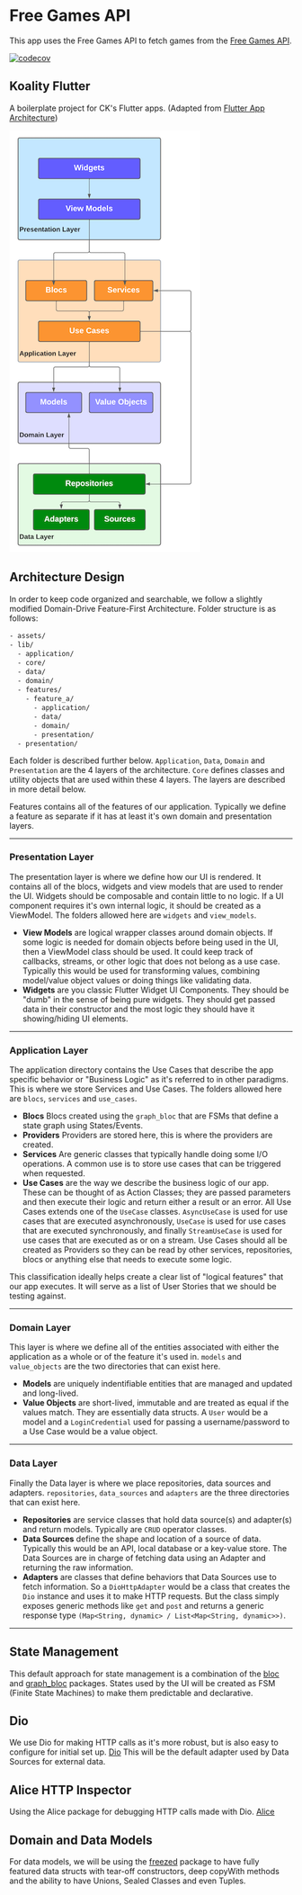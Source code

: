 # Free Games API
This app uses the Free Games API to fetch games from the [Free Games API](https://www.freetogame.com/api-doc).
  
[![codecov](https://codecov.io/gh/ArneSaknussemm89/freegamesapi/branch/master/graph/badge.svg?token=JEICGD97V3)](https://codecov.io/gh/ArneSaknussemm89/freegamesapi)

## Koality Flutter

A boilerplate project for CK's Flutter apps. (Adapted from [Flutter App Architecture](https://codewithandrea.com/articles/flutter-app-architecture-riverpod-introduction))
  
![image](assets/Clean%20Architecture%20-%20Flutter.png)

## Architecture Design
In order to keep code organized and searchable, we follow a slightly modified Domain-Drive Feature-First Architecture.
Folder structure is as follows:

```
- assets/
- lib/
  - application/
  - core/
  - data/
  - domain/
  - features/
    - feature_a/
      - application/
      - data/
      - domain/
      - presentation/
  - presentation/
```

Each folder is described further below. `Application`, `Data`, `Domain` and `Presentation` are the 4 layers of the architecture. `Core` defines 
classes and utility objects that are used within these 4 layers. The layers are described in more detail below.

Features contains all of the features of our application. Typically we define a feature as separate if it has at least it's own domain and presentation layers.

---

### Presentation Layer
The presentation layer is where we define how our UI is rendered. It contains all of the blocs, widgets and view models that are used to render the UI.
Widgets should be composable and contain little to no logic. If a UI component requires it's own internal logic, it should be created as a ViewModel.
The folders allowed here are `widgets` and `view_models`.
* **View Models** are logical wrapper classes around domain objects. If some logic is needed for domain objects before being used in the UI, then a ViewModel
class should be used. It could keep track of callbacks, streams, or other logic that does not belong as a use case. Typically this would be used for transforming values, combining model/value object values or doing things like validating data.
* **Widgets** are you classic Flutter Widget UI Components. They should be "dumb" in the sense of being pure widgets. They should get passed data in their
constructor and the most logic they should have it showing/hiding UI elements.
---

### Application Layer
The application directory contains the Use Cases that describe the app specific behavior or "Business Logic" as it's referred to
in other paradigms. This is where we store Services and Use Cases. The folders
allowed here are `blocs`, `services` and `use_cases`.

* **Blocs** Blocs created using the `graph_bloc` that are FSMs that define a state graph using States/Events.
* **Providers** Providers are stored here, this is where the providers are created.
* **Services** Are generic classes that typically handle doing some I/O operations. A common use is to store use cases that can be triggered when requested.
* **Use Cases** are the way we describe the business logic of our app. These can be thought of as Action Classes; they are passed parameters and
then execute their logic and return either a result or an error. All Use Cases extends one of the `UseCase` classes. `AsyncUseCase` is used
for use cases that are executed asynchronously, `UseCase` is used for use cases that are executed synchronously, and finally `StreamUseCase` 
is used for use cases that are executed as or on a stream. Use Cases should all be created as Providers so they can be read by other services,
repositories, blocs or anything else that needs to execute some logic.

This classification ideally helps create a clear list of "logical features" that our app executes. It will serve as a list of User Stories that
we should be testing against.

---

### Domain Layer
This layer is where we define all of the entities associated with either the application as a whole or of the feature it's used in.
`models` and `value_objects` are the two directories that can exist here.

* **Models** are uniquely indentifiable entities that are managed and updated and long-lived.
* **Value Objects** are short-lived, immutable and are treated as equal if the values match. They are essentially data structs.
A `User` would be a model and a `LoginCredential` used for passing a username/password to a Use Case would be a value object.

---

### Data Layer
Finally the Data layer is where we place repositories, data sources and adapters. `repositories`, `data_sources` and `adapters` are the three directories that can exist here.
* **Repositories** are service classes that hold data source(s) and adapter(s) and return models. Typically are `CRUD` operator classes.
* **Data Sources** define the shape and location of a source of data. Typically this would be an API, local database or a key-value store. The Data Sources are in charge of fetching data using an Adapter and returning the raw information.
* **Adapters** are classes that define behaviors that Data Sources use to fetch information. So a `DioHttpAdapter` would be a class that creates the `Dio` instance and uses it to make HTTP requests. But the class simply exposes generic methods like `get` and `post` and returns a generic response type `(Map<String, dynamic> / List<Map<String, dynamic>>)`.

---

## State Management

This default approach for state management is a combination of the [bloc](https://pub.dev/packages/bloc) and [graph_bloc](https://pub.dev/packages/graph_bloc) packages. States used by the UI will be created as FSM (Finite State Machines) to make them predictable and declarative.

## Dio

We use Dio for making HTTP calls as it's more robust, but is also easy to configure for initial set up. [Dio](https://pub.dev/packages/dio) This will be
the default adapter used by Data Sources for external data.

## Alice HTTP Inspector

Using the Alice package for debugging HTTP calls made with Dio. [Alice](https://pub.dev/packages/alice)

## Domain and Data Models

For data models, we will be using the [freezed](https://pub.dev/packages/freezed) package to have fully featured data structs with tear-off constructors, deep copyWith methods
and the ability to have Unions, Sealed Classes and even Tuples.
